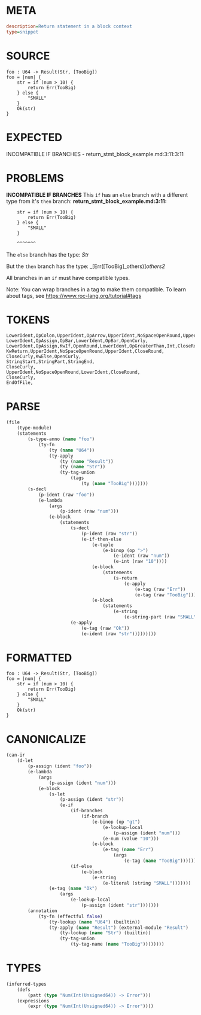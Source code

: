 # META
~~~ini
description=Return statement in a block context
type=snippet
~~~
# SOURCE
~~~roc
foo : U64 -> Result(Str, [TooBig])
foo = |num| {
    str = if (num > 10) {
        return Err(TooBig)
    } else {
        "SMALL"
    }
    Ok(str)
}
~~~
# EXPECTED
INCOMPATIBLE IF BRANCHES - return_stmt_block_example.md:3:11:3:11
# PROBLEMS
**INCOMPATIBLE IF BRANCHES**
This `if` has an `else` branch with a different type from it's `then` branch:
**return_stmt_block_example.md:3:11:**
```roc
    str = if (num > 10) {
        return Err(TooBig)
    } else {
        "SMALL"
    }
```
        ^^^^^^^

The `else` branch has the type:
    _Str_

But the `then` branch has the type:
    _[Err([TooBig]_others)]_others2_

All branches in an `if` must have compatible types.

Note: You can wrap branches in a tag to make them compatible.
To learn about tags, see <https://www.roc-lang.org/tutorial#tags>

# TOKENS
~~~zig
LowerIdent,OpColon,UpperIdent,OpArrow,UpperIdent,NoSpaceOpenRound,UpperIdent,Comma,OpenSquare,UpperIdent,CloseSquare,CloseRound,
LowerIdent,OpAssign,OpBar,LowerIdent,OpBar,OpenCurly,
LowerIdent,OpAssign,KwIf,OpenRound,LowerIdent,OpGreaterThan,Int,CloseRound,OpenCurly,
KwReturn,UpperIdent,NoSpaceOpenRound,UpperIdent,CloseRound,
CloseCurly,KwElse,OpenCurly,
StringStart,StringPart,StringEnd,
CloseCurly,
UpperIdent,NoSpaceOpenRound,LowerIdent,CloseRound,
CloseCurly,
EndOfFile,
~~~
# PARSE
~~~clojure
(file
	(type-module)
	(statements
		(s-type-anno (name "foo")
			(ty-fn
				(ty (name "U64"))
				(ty-apply
					(ty (name "Result"))
					(ty (name "Str"))
					(ty-tag-union
						(tags
							(ty (name "TooBig")))))))
		(s-decl
			(p-ident (raw "foo"))
			(e-lambda
				(args
					(p-ident (raw "num")))
				(e-block
					(statements
						(s-decl
							(p-ident (raw "str"))
							(e-if-then-else
								(e-tuple
									(e-binop (op ">")
										(e-ident (raw "num"))
										(e-int (raw "10"))))
								(e-block
									(statements
										(s-return
											(e-apply
												(e-tag (raw "Err"))
												(e-tag (raw "TooBig"))))))
								(e-block
									(statements
										(e-string
											(e-string-part (raw "SMALL")))))))
						(e-apply
							(e-tag (raw "Ok"))
							(e-ident (raw "str")))))))))
~~~
# FORMATTED
~~~roc
foo : U64 -> Result(Str, [TooBig])
foo = |num| {
	str = if (num > 10) {
		return Err(TooBig)
	} else {
		"SMALL"
	}
	Ok(str)
}
~~~
# CANONICALIZE
~~~clojure
(can-ir
	(d-let
		(p-assign (ident "foo"))
		(e-lambda
			(args
				(p-assign (ident "num")))
			(e-block
				(s-let
					(p-assign (ident "str"))
					(e-if
						(if-branches
							(if-branch
								(e-binop (op "gt")
									(e-lookup-local
										(p-assign (ident "num")))
									(e-num (value "10")))
								(e-block
									(e-tag (name "Err")
										(args
											(e-tag (name "TooBig")))))))
						(if-else
							(e-block
								(e-string
									(e-literal (string "SMALL")))))))
				(e-tag (name "Ok")
					(args
						(e-lookup-local
							(p-assign (ident "str")))))))
		(annotation
			(ty-fn (effectful false)
				(ty-lookup (name "U64") (builtin))
				(ty-apply (name "Result") (external-module "Result")
					(ty-lookup (name "Str") (builtin))
					(ty-tag-union
						(ty-tag-name (name "TooBig"))))))))
~~~
# TYPES
~~~clojure
(inferred-types
	(defs
		(patt (type "Num(Int(Unsigned64)) -> Error")))
	(expressions
		(expr (type "Num(Int(Unsigned64)) -> Error"))))
~~~

